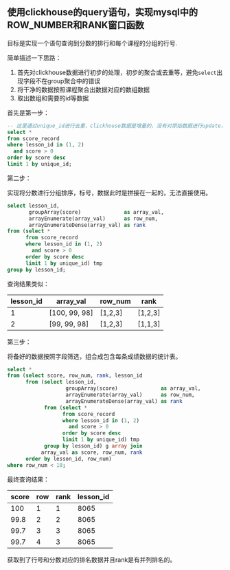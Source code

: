 ## 使用clickhouse的query语句，实现mysql中的ROW_NUMBER和RANK窗口函数

目标是实现一个语句查询到分数的排行和每个课程的分组的行号.

简单描述一下思路：

1. 首先对clickhouse数据进行初步的处理，初步的聚合或去重等，避免`select`出现字段不在group聚合中的错误
2. 将干净的数据按照课程聚合出数据对应的数组数据
3. 取出数组和需要的id等数据

首先是第一步：

```sql
-- 这里通过unique_id进行去重，clickhouse数据是增量的，没有对原始数据进行update，所以使用unique_id保持一次学习数据的一致性
select *
from score_record
where lesson_id in (1, 2)
  and score > 0
order by score desc
limit 1 by unique_id;
```

第二步：

实现将分数进行分组排序，标号，数据此时是拼接在一起的，无法直接使用。

```sql
select lesson_id,
       groupArray(score)              as array_val,
       arrayEnumerate(array_val)      as row_num,
       arrayEnumerateDense(array_val) as rank
from (select *
      from score_record
      where lesson_id in (1, 2)
        and score > 0
      order by score desc
      limit 1 by unique_id) tmp
group by lesson_id;
```

查询结果类似：

| lesson_id | array_val     | row_num | rank    |
| --------- | ------------- | ------- | ------- |
| 1         | [100, 99, 98] | [1,2,3] | [1,2,3] |
| 2         | [99, 99, 98]  | [1,2,3] | [1,1,3] |

第三步：

将备好的数据按照字段筛选，组合成包含每条成绩数据的统计表。

```sql
select *
from (select score, row_num, rank, lesson_id
      from (select lesson_id,
                   groupArray(score)              as array_val,
                   arrayEnumerate(array_val)      as row_num,
                   arrayEnumerateDense(array_val) as rank
            from (select *
                  from score_record
                  where lesson_id in (1, 2)
                    and score > 0
                  order by score desc
                  limit 1 by unique_id) tmp
            group by lesson_id) g array join
           array_val as score, row_num, rank
      order by lesson_id, row_num)
where row_num < 10;
```

最终查询结果：

| score | row | rank | lesson_id |
| ----- | --- | ---- | --------- |
| 100   | 1   | 1    | 8065      |
| 99.8  | 2   | 2    | 8065      |
| 99.7  | 3   | 3    | 8065      |
| 99.7  | 4   | 3    | 8065      |

获取到了行号和分数对应的排名数据并且rank是有并列排名的。